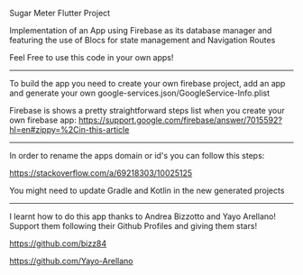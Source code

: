 Sugar Meter Flutter Project

Implementation of an App using Firebase as its database manager and featuring the use of Blocs for state management and Navigation Routes

Feel Free to use this code in your own apps!

------

To build the app you need to create your own firebase project, add an app and generate your own google-services.json/GoogleService-Info.plist 


Firebase is shows a pretty straightforward steps list when you create your own firebase app:
https://support.google.com/firebase/answer/7015592?hl=en#zippy=%2Cin-this-article

------

In order to rename the apps domain or id's you can follow this steps:

https://stackoverflow.com/a/69218303/10025125

You might need to update Gradle and Kotlin in the new generated projects

------

I learnt how to do this app thanks to Andrea Bizzotto and Yayo Arellano! Support them following their Github Profiles and giving them stars!

https://github.com/bizz84

https://github.com/Yayo-Arellano
